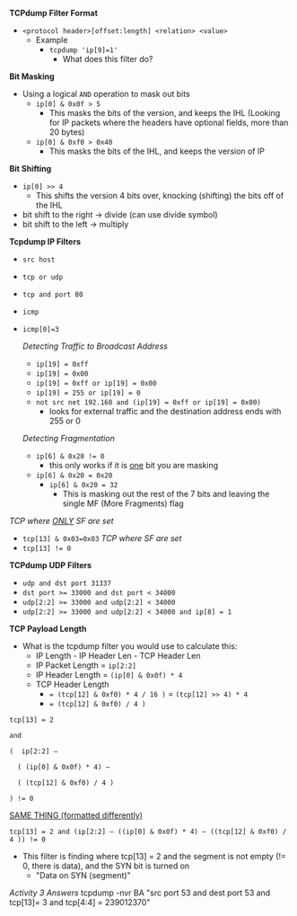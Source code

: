 **TCPdump Filter Format**
- `<protocol header>[offset:length] <relation> <value>`
	- Example
		- `tcpdump 'ip[9]=1'`
			- What does this filter do?

**Bit Masking**
- Using a logical `AND` operation to mask out bits
	- `ip[0] & 0x0f > 5`
		- This masks the bits of the version, and keeps the IHL (Looking for IP packets where the headers have optional fields, more than 20 bytes)
	- `ip[0] & 0xf0 > 0x40`
		- This masks the bits of the IHL, and keeps the version of IP

**Bit Shifting**
- `ip[0] >> 4`
	- This shifts the version 4 bits over, knocking (shifting) the bits off of the IHL
- bit shift to the right -> divide (can use divide symbol)
- bit shift to the left -> multiply

**Tcpdump IP Filters**
- `src host`
- `tcp or udp`
- `tcp and port 80`
- `icmp`
- `icmp[0]=3`

	*Detecting Traffic to Broadcast Address*
	- `ip[19] = 0xff`
	- `ip[19] = 0x00`
	- `ip[19] = 0xff or ip[19] = 0x00`
	- `ip[19] = 255 or ip[19] = 0`
	- `not src net 192.168 and (ip[19] = 0xff or ip[19] = 0x00)`
		- looks for external traffic and the destination address ends with 255 or 0

	*Detecting Fragmentation*
	- `ip[6] & 0x20 != 0`
		- this only works if it is <u>one</u> bit you are masking
	- `ip[6] & 0x20 = 0x20`
		- `ip[6] & 0x20 = 32`
			- This is masking out the rest of the 7 bits and leaving the single MF (More Fragments) flag

*TCP where <u>ONLY</u> SF are set*
- `tcp[13] & 0x03=0x03`
*TCP where SF are set*
- `tcp[13] != 0`


**TCPdump UDP Filters**
- `udp and dst port 31337`
- `dst port >= 33000 and dst port < 34000`
- `udp[2:2] >= 33000 and udp[2:2] < 34000`
- `udp[2:2] >= 33000 and udp[2:2] < 34000 and ip[8] = 1`

**TCP Payload Length**
- What is the tcpdump filter you would use to calculate this:
	- IP Length - IP Header Len - TCP Header Len
	- IP Packet Length = `ip[2:2]`
	- IP Header Length = `(ip[0] & 0x0f) * 4`
	- TCP Header Length
		- `= (tcp[12] & 0xf0) * 4 / 16 )`  = `(tcp[12] >> 4) * 4`
		- `= (tcp[12] & 0xf0) / 4 )`


```
tcp[13] = 2

and

(  ip[2:2] –

  ( (ip[0] & 0x0f) * 4) –

  ( (tcp[12] & 0xf0) / 4 )

) != 0
```

<u>SAME THING (formatted differently)</u>

```
tcp[13] = 2 and (ip[2:2] – ((ip[0] & 0x0f) * 4) – ((tcp[12] & 0xf0) / 4 )) != 0
```

- This filter is finding where tcp[13] = 2 and the segment is not empty (!= 0, there is data), and the SYN bit is turned on
	- "Data on SYN (segment)"


*Activity 3 Answers*
tcpdump -nvr BA "src port 53 and dest port 53 and tcp[13]= 3 and tcp[4:4] = 239012370"

